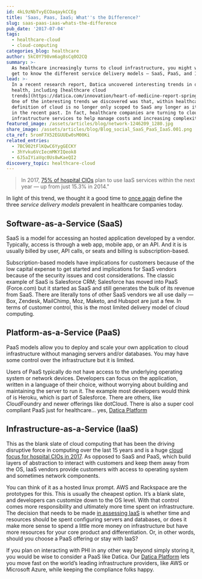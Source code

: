 ```yaml
---
id: 4kL9zNbTvyECOaqaykCCEg
title: 'Saas, Paas, IaaS; What''s the Difference?'
slug: saas-paas-iaas-whats-the-difference
pub_date: '2017-07-04'
tags:
  - healthcare-cloud
  - cloud-computing
categories_blog: healthcare
author: 5kC0Y798vm6ag8sCq0O2CQ
summary: >-
  As healthcare increasingly turns to cloud infrastructure, you might want to
  get to know the different service delivery models — SaaS, PaaS, and IaaS. 
lead: >-
  In a recent research report, Datica uncovered interesting trends in digital
  health, including [healthcare cloud
  trends](https://datica.com/innovation/heart-of-medicine-report-spring-2017/).
  One of the interesting trends we discovered was that, within healthcare, the
  definition of cloud is no longer only scoped to SaaS any longer as it had been
  in the recent past. In fact, healthcare companies are turning to cloud
  infrastructure services to help manage costs and increasing complexities. 
featured_image: /assets/articles/blog/network-1246209_1280.jpg
share_image: /assets/articles/blog/Blog_social_SaaS_PaaS_IaaS.001.png
cta_ref: 5romF7X52EGUUEw0sM00Ki
related_entries:
  - 7BC902tFlKQwC6YygGECKY
  - 3hYvku6VcIecmMKYIQeok8
  - 6J5aIYiaVqc0Us8wKaeQI2
discovery_topic: healthcare-cloud
---
```

> In 2017, [75% of hospital CIOs](https://datica.com/blog/hybrid-cloud-is-now-the-preferred-option-within-healthcare/) plan to use IaaS services within the next year — up from just 15.3% in 2014." 

In light of this trend, we thought it a good time to [once again](https://datica.com/blog/backend-as-a-service-or-platform-as-a-service-which-is-right-for-you/) define the three *service delivery models* prevalent in healthcare companies today.

## Software-as-a-Service (SaaS) 
SaaS is a model for accessing an hosted application developed by a vendor. Typically, access is through a web app, mobile app, or an API. And it is is usually billed by user, API calls, or seats and billing is subscription-based. 

Subscription-based models have implications for customers because of the low capital expense to get started and implications for SaaS vendors because of the security issues and cost considerations. The classic example of SaaS is Salesforce CRM; Salesforce has moved into PaaS (Force.com) but it started as SaaS and still generates the bulk of its revenue from SaaS. There are literally tons of other SaaS vendors we all use daily — Box, Zendesk, MailChimp, Moz, Maketo, and Hubspot are just a few. In terms of customer control, this is the most limited delivery model of cloud computing.

## Platform-as-a-Service (PaaS) 

PaaS models allow you to deploy and scale your own application to cloud infrastructure without managing servers and/or databases. You may have some control over the infrastructure but it is limited. 

Users of PaaS typically do not have access to the underlying operating system or network devices. Developers can focus on the application, written in a language of their choice, without worrying about building and maintaining the server to run it. The example most developers would think of is Heroku, which is part of Salesforce. There are others, like CloudFoundry and newer offerings like dotCloud. There is also a super cool compliant PaaS just for healthcare… yes, [Datica Platform](/platform/)
	
## Infrastructure-as-a-Service (IaaS)

This as the blank slate of cloud computing that has been the driving disruptive force in computing over the last 15 years and is a huge [cloud focus for hospital CIOs in 2017](https://datica.com/blog/hybrid-cloud-is-now-the-preferred-option-within-healthcare/). As opposed to SaaS and PaaS, which build layers of abstraction to interact with customers and keep them away from the OS, IaaS vendors provide customers with access to operating system and sometimes network components. 

You can think of it as a hosted linux prompt. AWS and Rackspace are the prototypes for this. This is usually the cheapest option. It’s a blank slate, and developers can customize down to the OS level. With that control comes more responsibility and ultimately more time spent on infrastructure. The decision that needs to be made [in assessing IaaS](https://datica.com/blog/onramp-to-the-healthcare-cloud/) is whether time and resources should be spent configuring servers and databases, or does it make more sense to spend a little more money on infrastructure but have more resources for your core product and differentiation. Or, in other words, should you choose a PaaS offering or stay with IaaS? 

If you plan on interacting with PHI in any other way beyond simply storing it, you would be wise to consider a PaaS like Datica. Our [Datica Platform](/platform/technology/) lets you move fast on the world’s leading infrastructure providers, like AWS or Microsoft Azure, while keeping the compliance folks happy.
  